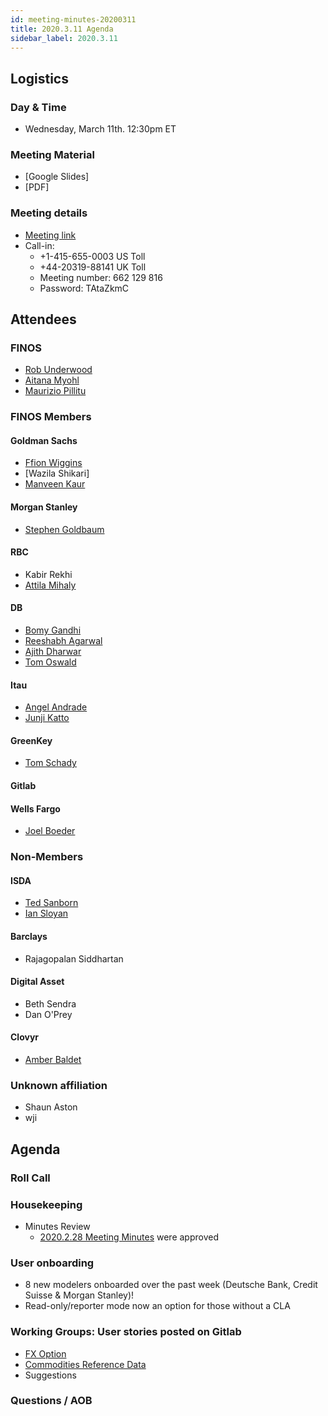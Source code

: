```yaml
---
id: meeting-minutes-20200311
title: 2020.3.11 Agenda
sidebar_label: 2020.3.11
---
```


## Logistics 
### Day & Time
* Wednesday, March 11th. 12:30pm ET

### Meeting Material
* [Google Slides]
* [PDF]

### Meeting details

* [Meeting link](https://finos.webex.com/finos/j.php?MTID=m9faeb59f9167a188a0cde9a2209b9447)
* Call-in: 
    * +1-415-655-0003 US Toll
    * +44-20319-88141 UK Toll
    * Meeting number: 662 129 816
    * Password: TAtaZkmC

## Attendees 
### FINOS
* [Rob Underwood](https://github.com/brooklynrob)
* [Aitana Myohl](https://github.com/aitana16)
* [Maurizio Pillitu](https://github.com/maoo)

### FINOS Members
#### Goldman Sachs
* [Ffion Wiggins](https://github.com/ffionwiggins)
* [Wazila Shikari]
* [Manveen Kaur](https://github.com/kaurma)

#### Morgan Stanley
* [Stephen Goldbaum](https://github.com/stephengoldbaum)

#### RBC
* Kabir Rekhi
* [Attila Mihaly](https://github.com/AttilaMihaly) 

####  DB
* [Bomy Gandhi](https://github.com/bodhi-1)
* [Reeshabh Agarwal](https://github.com/reesh-a)
* [Ajith Dharwar](https://github.com/aj73)
* [Tom Oswald](https://github.com/toswald2)

#### Itau
* [Angel Andrade](https://github.com/asorane)
* [Junji Katto](https://github.com/junjikatto)

#### GreenKey
* [Tom Schady](https://github.com/tschady)

#### Gitlab

#### Wells Fargo
* [Joel Boeder](https://github.com/joelebwf)


### Non-Members
#### ISDA
* [Ted Sanborn](https://github.com/TSanborn-ISDA)
* [Ian Sloyan](https://github.com/iansloyan)

#### Barclays
* Rajagopalan Siddhartan

#### Digital Asset
* Beth Sendra
* Dan O'Prey

#### Clovyr
* [Amber Baldet](https://github.com/amberella)

### Unknown affiliation
* Shaun Aston
* wji


## Agenda

### Roll Call

### Housekeeping
* Minutes Review
    * [2020.2.28 Meeting Minutes](https://github.com/finos/alloy/blob/master/meeting-minutes/2020.2.28-pilot-project-minutes.md) were approved

### User onboarding
* 8 new modelers onboarded over the past week (Deutsche Bank, Credit Suisse & Morgan Stanley)!
* Read-only/reporter mode now an option for those without a CLA

### Working Groups: User stories posted on Gitlab
* [FX Option](https://gitlab.alloy.finos.org/alloy-pilot/cdm/issues)
* [Commodities Reference Data](https://gitlab.alloy.finos.org/alloy-pilot/cmlrefdata/issues/) 
* Suggestions

### Questions / AOB
